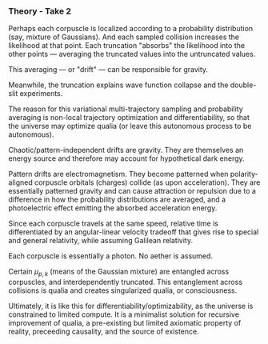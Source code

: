 ### Theory - Take 2

Perhaps each corpuscle is localized according to a probability distribution (say, mixture of Gaussians). And each sampled collision increases the likelihood at that point. Each truncation "absorbs" the likelihood into the other points — averaging the truncated values into the untruncated values.

This averaging — or "drift" — can be responsible for gravity.

Meanwhile, the truncation explains wave function collapse and the double-slit experiments.

The reason for this variational multi-trajectory sampling and probability averaging is non-local trajectory optimization and differentiability, so that the universe may optimize qualia (or leave this autonomous process to be autonomous).

Chaotic/pattern-independent drifts are gravity. They are themselves an energy source and therefore may account for hypothetical dark energy.

Pattern drifts are electromagnetism. They become patterned when polarity-aligned corpuscle orbitals (charges) collide (as upon acceleration). They are essentially patterned gravity and can cause attraction or repulsion due to a difference in how the probability distributions are averaged, and a photoelectric effect emitting the absorbed acceleration energy.

Since each corpuscle travels at the same speed, relative time is differentiated by an angular-linear velocity tradeoff that gives rise to special and general relativity, while assuming Galilean relativity.

Each corpuscle is essentially a photon. No aether is assumed.

Certain $\mu_{p,k}$ (means of the Gaussian mixture) are entangled across corpuscles, and interdependently truncated. This entanglement across collisions is qualia and creates singularized qualia, or consciousness.

Ultimately, it is like this for differentiability/optimizability, as the universe is constrained to limited compute. It is a minimalist solution for recursive improvement of qualia, a pre-existing but limited axiomatic property of reality, preceeding causality, and the source of existence.
